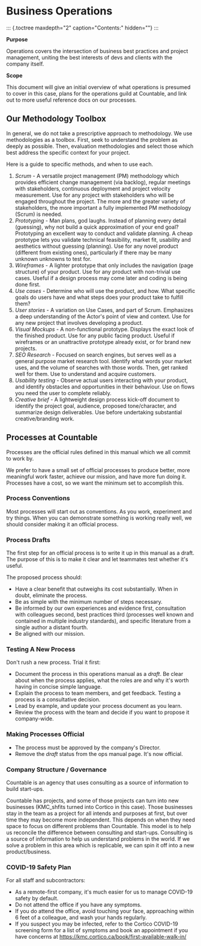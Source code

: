 Business Operations
===================

::: {.toctree maxdepth="2" caption="Contents:" hidden=""}
:::

**Purpose**

Operations covers the intersection of business best practices and
project management, uniting the best interests of devs and clients with
the company itself.

**Scope**

This document will give an initial overview of what operations is
presumed to cover in this case, plans for the operations guild at
Countable, and link out to more useful reference docs on our processes.

Our Methodology Toolbox
-----------------------

In general, we do not take a prescriptive approach to methodology. We
use methodologies as a toolbox. First, seek to understand the problem as
deeply as possible. Then, evaluation methodologies and select those
which best address the specific context for your project.

Here is a guide to specific methods, and when to use each.

1)  *Scrum* - A versatile project management (PM) methodology which
    provides efficient change management (via backlog), regular meetings
    with stakeholders, continuous deployment and project velocity
    measurement. Use for any project with stakeholders who will be
    engaged throughout the project. The more and the greater variety of
    stakeholders, the more important a fully implemented PM methodology
    (Scrum) is needed.
2)  *Prototyping* - Man plans, god laughs. Instead of planning every
    detail (guessing), why not build a quick approximation of your end
    goal? Prototyping an excellent way to conduct and validate planning.
    A cheap prototype lets you validate technical feasibility, market
    fit, usability and aesthetics without guessing (planning). Use for
    any novel product (different from existing ones), particularly if
    there may be many unknown unknowns to test for.
3)  *Wireframes* - A lighter prototype that only includes the navigation
    (page structure) of your product. Use for any product with
    non-trivial use cases. Useful if a design process may come later and
    coding is being done first.
4)  *Use cases* - Determine who will use the product, and how. What
    specific goals do users have and what steps does your product take
    to fulfill them?
5)  *User stories* - A variation on Use Cases, and part of Scrum.
    Emphasizes a deep understanding of the Actor\'s point of view and
    context. Use for any new project that involves developing a product.
6)  *Visual Mockups* - A non-functional prototype. Displays the exact
    look of the finished product. Use for any public facing product.
    Useful if wireframes or an unattractive prototype already exist, or
    for brand new projects.
7)  *SEO Research* - Focused on search engines, but serves well as a
    general purpose market research tool. Identify what words your
    market uses, and the volume of searches with those words. Then, get
    ranked well for them. Use to understand and acquire customers.
8)  *Usability testing* - Observe actual users interacting with your
    product, and identify obstacles and opportunities in their
    behaviour. Use on flows you need the user to complete reliably.
9)  *Creative brief* - A lightweight design process kick-off document to
    identify the project goal, audience, proposed tone/character, and
    summarize design deliverables. Use before undertaking substantial
    creative/branding work.

Processes at Countable
----------------------

Processes are the official rules defined in this manual which we all
commit to work by.

We prefer to have a small set of official processes to produce better,
more meaningful work faster, achieve our mission, and have more fun
doing it. Processes have a cost, so we want the minimum set to
accomplish this.

### Process Conventions

Most processes will start out as conventions. As you work, experiment
and try things. When you can demonstrate something is working really
well, we should consider making it an official process.

### Process Drafts

The first step for an official process is to write it up in this manual
as a draft. The purpose of this is to make it clear and let teammates
test whether it\'s useful.

The proposed process should:

-   Have a clear benefit that outweighs its cost substantially. When in
    doubt, eliminate the process.
-   Be as simple with the minimum number of steps necessary.
-   Be informed by our own experiences and evidence first, consultation
    with colleagues second, best practices third (processes well known
    and contained in multiple industry standards), and specific
    literature from a single author a distant fourth.
-   Be aligned with our mission.

### Testing A New Process

Don\'t rush a new process. Trial it first:

-   Document the process in this operations manual as a *draft*. Be
    clear about when the process applies, what the roles are and why
    it\'s worth having in concise simple language.
-   Explain the process to team members, and get feedback. Testing a
    process is a consultative decision.
-   Lead by example, and update your process document as you learn.
-   Review the process with the team and decide if you want to propose
    it company-wide.

### Making Processes Official

-   The process must be approved by the company\'s Director.
-   Remove the *draft* status from the ops manual page. It\'s now
    official.

### Company Structure / Governance

Countable is an agency that uses consulting as a source of information
to build start-ups.

Countable has projects, and some of those projects can turn into new
businesses (KMC\_shfits turned into Cortico in this case). Those
businesses stay in the team as a project for all intends and purposes at
first, but over time they may become more independent. This depends on
when they need space to focus on different problems than Countable. This
model is to help us reconcile the difference between consulting and
start-ups. Consulting is a source of information to help us understand
problems in the world. If we solve a problem in this area which is
replicable, we can spin it off into a new product/business.

### COVID-19 Safety Plan

For all staff and subcontractors:

-   As a remote-first company, it\'s much easier for us to manage
    COVID-19 safety by default.
-   Do not attend the office if you have any symptoms.
-   If you do attend the office, avoid touching your face, approaching
    within 6 feet of a colleague, and wash your hands regularly.
-   If you suspect you may be infected, refer to the Cortico COVID-19
    screening form for a list of symptoms and book an appointment if you
    have concerns at
    <https://kmc.cortico.ca/book/first-available-walk-in/>
